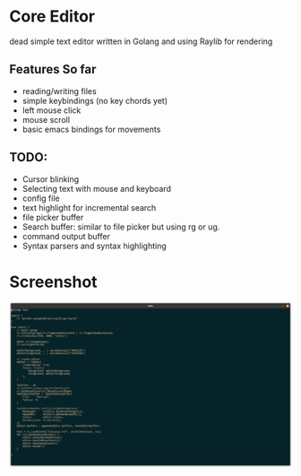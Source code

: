 # Core Editor
dead simple text editor written in Golang and using Raylib for rendering


## Features So far

- reading/writing files
- simple keybindings (no key chords yet)
- left mouse click
- mouse scroll
- basic emacs bindings for movements


## TODO:
- Cursor blinking
- Selecting text with mouse and keyboard
- config file
- text highlight for incremental search
- file picker buffer
- Search buffer: similar to file picker but using rg or ug.
- command output buffer
- Syntax parsers and syntax highlighting

# Screenshot
![Main.go](assets/screenshot.png)
